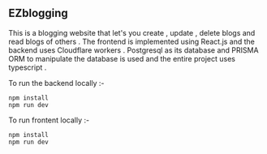 ## EZblogging

This is a blogging website that let's you create , update , delete blogs and read blogs of others . The frontend is implemented using React.js and the backend uses Cloudflare workers . Postgresql as its database and PRISMA ORM to manipulate the database is used and the entire project uses typescript .

To run the backend locally :-
```
npm install
npm run dev
```

To run frontent locally :-
```
npm install
npm run dev
```
